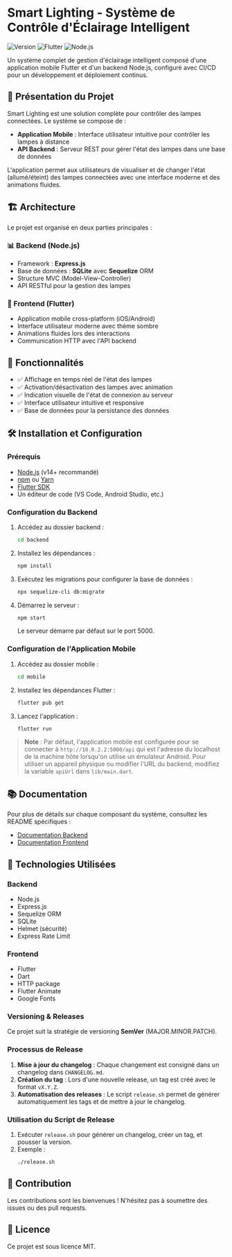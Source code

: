# Smart Lighting - Système de Contrôle d'Éclairage Intelligent

![Version](https://img.shields.io/badge/version-1.0.0-blue)
![Flutter](https://img.shields.io/badge/Flutter-3.x-blue)
![Node.js](https://img.shields.io/badge/Node.js-18.x-green)

Un système complet de gestion d'éclairage intelligent composé d'une application mobile Flutter et d'un backend Node.js, configuré avec CI/CD pour un développement et déploiement continus.

## 📱 Présentation du Projet

Smart Lighting est une solution complète pour contrôler des lampes connectées. Le système se compose de :

- **Application Mobile** : Interface utilisateur intuitive pour contrôler les lampes à distance
- **API Backend** : Serveur REST pour gérer l'état des lampes dans une base de données

L'application permet aux utilisateurs de visualiser et de changer l'état (allumé/éteint) des lampes connectées avec une interface moderne et des animations fluides.

## 🏗️ Architecture

Le projet est organisé en deux parties principales :

### 📊 Backend (Node.js)

- Framework : **Express.js**
- Base de données : **SQLite** avec **Sequelize** ORM
- Structure MVC (Model-View-Controller)
- API RESTful pour la gestion des lampes

### 📱 Frontend (Flutter)

- Application mobile cross-platform (iOS/Android)
- Interface utilisateur moderne avec thème sombre
- Animations fluides lors des interactions
- Communication HTTP avec l'API backend

## 🚀 Fonctionnalités

- ✅ Affichage en temps réel de l'état des lampes
- ✅ Activation/désactivation des lampes avec animation
- ✅ Indication visuelle de l'état de connexion au serveur
- ✅ Interface utilisateur intuitive et responsive
- ✅ Base de données pour la persistance des données

## 🛠️ Installation et Configuration

### Prérequis

- [Node.js](https://nodejs.org/) (v14+ recommandé)
- [npm](https://www.npmjs.com/) ou [Yarn](https://yarnpkg.com/)
- [Flutter SDK](https://flutter.dev/docs/get-started/install)
- Un éditeur de code (VS Code, Android Studio, etc.)

### Configuration du Backend

1. Accédez au dossier backend :
   ```bash
   cd backend
   ```

2. Installez les dépendances :
   ```bash
   npm install
   ```

3. Exécutez les migrations pour configurer la base de données :
   ```bash
   npx sequelize-cli db:migrate
   ```

4. Démarrez le serveur :
   ```bash
   npm start
   ```
   Le serveur démarre par défaut sur le port 5000.

### Configuration de l'Application Mobile

1. Accédez au dossier mobile :
   ```bash
   cd mobile
   ```

2. Installez les dépendances Flutter :
   ```bash
   flutter pub get
   ```

3. Lancez l'application :
   ```bash
   flutter run
   ```

> **Note** : Par défaut, l'application mobile est configurée pour se connecter à `http://10.0.2.2:5000/api` qui est l'adresse du localhost de la machine hôte lorsqu'on utilise un émulateur Android. Pour utiliser un appareil physique ou modifier l'URL du backend, modifiez la variable `apiUrl` dans `lib/main.dart`.

## 📚 Documentation

Pour plus de détails sur chaque composant du système, consultez les README spécifiques :

- [Documentation Backend](./backend/README.md)
- [Documentation Frontend](./mobile/README.md)

## 🧪 Technologies Utilisées

### Backend
- Node.js
- Express.js
- Sequelize ORM
- SQLite
- Helmet (sécurité)
- Express Rate Limit

### Frontend
- Flutter
- Dart
- HTTP package
- Flutter Animate
- Google Fonts

### Versioning & Releases

Ce projet suit la stratégie de versioning **SemVer** (MAJOR.MINOR.PATCH).

### Processus de Release

1. **Mise à jour du changelog** : Chaque changement est consigné dans un changelog dans `CHANGELOG.md`.
2. **Création du tag** : Lors d'une nouvelle release, un tag est créé avec le format `vX.Y.Z`.
3. **Automatisation des releases** : Le script `release.sh` permet de générer automatiquement les tags et de mettre à jour le changelog.

### Utilisation du Script de Release

1. Exécuter `release.sh` pour générer un changelog, créer un tag, et pousser la version.
2. Exemple :
   ```bash
   ./release.sh


## 🤝 Contribution

Les contributions sont les bienvenues ! N'hésitez pas à soumettre des issues ou des pull requests.

## 📄 Licence

Ce projet est sous licence MIT.